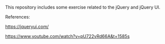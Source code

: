 This repository includes some exercise related to the jQuery and jQuery UI.

References:

https://jqueryui.com/

https://www.youtube.com/watch?v=pU722vRd66A&t=1585s
